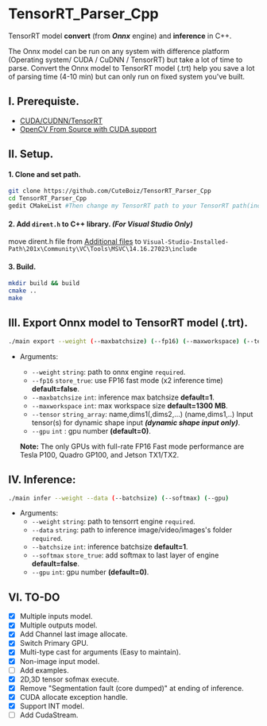 # TensorRT_Parser_Cpp

 TensorRT model **convert** (from ***Onnx*** engine) and **inference** in C++.

The Onnx model can be run on any system with difference platform (Operating system/ CUDA / CuDNN / TensorRT) but take a lot of time to parse.
Convert the Onnx model to TensorRT model (.trt) help you save a lot of parsing time (4-10 min) but can only run on fixed system you've built.

## I. Prerequiste.

- [CUDA/CUDNN/TensorRT](https://github.com/CuteBoiz/Ubuntu_Installation/blob/master/cuda.md)
- [OpenCV From Source with CUDA support](https://github.com/CuteBoiz/Ubuntu_Installation/blob/master/opencv.md)

## II. Setup.

#### 1. Clone and set path.

```sh
git clone https://github.com/CuteBoiz/TensorRT_Parser_Cpp
cd TensorRT_Parser_Cpp
gedit CMakeList #Then change my TensorRT path to your TensorRT path(include and lib)
```

#### 2. Add `dirent.h` to C++ library. *(For Visual Studio Only)*

 move dirent.h file from [Additional files](https://github.com/CuteBoiz/TensorRT_Parser_Cpp/tree/main/Addition%20files) to `Visual-Studio-Installed-Path\201x\Community\VC\Tools\MSVC\14.16.27023\include`

#### 3. Build.

```sh
mkdir build && build
cmake ..
make
```

## III. Export Onnx model to TensorRT model (.trt).
```sh
./main export --weight (--maxbatchsize) (--fp16) (--maxworkspace) (--tensor) (--gpu)
```
- Arguments:
    - `--weight` `string`: path to onnx engine `required`.
    - `--fp16` `store_true`: use FP16 fast mode (x2 inference time) **default=false**.
    - `--maxbatchsize` `int`:  inference max batchsize **default=1**.
    - `--maxworkspace` `int`: max workspace size **default=1300 MB**.
    - `--tensor` `string_array`: name,dims1(,dims2,...) (name,dims1,..) Input tensor(s) for dynamic shape input ***(dynamic shape input only)***.
    - `--gpu` `int` : gpu number **(default=0)**.

   **Note:** The only GPUs with full-rate FP16 Fast mode performance are Tesla P100, Quadro GP100, and Jetson TX1/TX2.

## IV. Inference:
```sh
./main infer --weight --data (--batchsize) (--softmax) (--gpu)
```
- Arguments:
    - `--weight` `string`: path to tensorrt engine `required`.
    - `--data` `string`: path to inference image/video/images's folder `required`.
    - `--batchsize` `int`: inference batchsize **default=1**.
    - `--softmax` `store_true`: add softmax to last layer of engine **default=false**.
    - `--gpu` `int`: gpu number **(default=0)**.

## VI. TO-DO

- [x] Multiple inputs model.
- [x] Multiple outputs model.
- [x] Add Channel last image allocate.
- [x] Switch Primary GPU. 
- [x] Multi-type cast for arguments (Easy to maintain).
- [x] Non-image input model.
- [ ] Add examples.
- [x] 2D,3D tensor sofmax execute.
- [x] Remove "Segmentation fault (core dumped)" at ending of inference.
- [x] CUDA allocate exception handle.
- [x] Support INT model.
- [ ] Add CudaStream.
